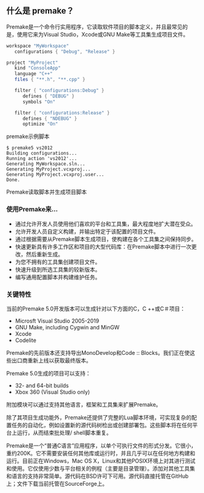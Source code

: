 ## 什么是 premake？

Premake是一个命令行实用程序，它读取软件项目的脚本定义，并且最常见的是，使用它来为Visual Studio，Xcode或GNU Make等工具集生成项目文件。

```lua
workspace "MyWorkspace"
   configurations { "Debug", "Release" }

project "MyProject"
   kind "ConsoleApp"
   language "C++"
   files { "**.h", "**.cpp" }

   filter { "configurations:Debug" }
      defines { "DEBUG" }
      symbols "On"

   filter { "configurations:Release" }
      defines { "NDEBUG" }
      optimize "On"
```

premake示例脚本

```shell
$ premake5 vs2012
Building configurations...
Running action 'vs2012'...
Generating MyWorkspace.sln...
Generating MyProject.vcxproj...
Generating MyProject.vcxproj.user...
Done.
```

Premake读取脚本并生成项目脚本

### 使用Premake来…

- 通过允许开发人员使用他们喜欢的平台和工具集，最大程度地扩大潜在受众。
- 允许开发人员自定义构建，并输出特定于该配置的项目文件。
- 通过根据需要从Premake脚本生成项目，使构建在各个工具集之间保持同步。
- 快速更新具有许多工作区和项目的大型代码库：在Premake脚本中进行一次更改，然后重新生成。
- 为您不拥有的工具集创建项目文件。
- 快速升级到所选工具集的较新版本。
- 编写通用配置脚本并构建维护任务。

### 关键特性

当前的Premake 5.0开发版本可以生成针对以下方面的C，C ++或C＃项目：

- Microsft Visual Studio 2005-2019
- GNU Make, including Cygwin and MinGW
- Xcode
- Codelite

Premake的先前版本还支持导出MonoDevelop和Code :: Blocks。我们正在使这些出口商重新上线以获取最终版本。

Premake 5.0生成的项目可以支持：

- 32- and 64-bit builds
- Xbox 360 (Visual Studio only)

附加模块可以通过支持其他语言，框架和工具集来扩展Premake。

除了其项目生成功能外，Premake还提供了完整的Lua脚本环境，可实现复杂的配置任务的自动化，例如设置新的源代码树检出或创建部署包。这些脚本将在任何平台上运行，从而结束批处理/ shell脚本重复。

Premake是一个“普通C语言”应用程序，以单个可执行文件的形式分发。它很小，重约200K。它不需要安装任何其他库或运行时，并且几乎可以在任何地方构建和运行。目前正在Windows，Mac OS X，Linux和其他POSIX环境上对其进行测试和使用。它仅使用少数与平台相关的例程（主要是目录管理）。添加对其他工具集和语言的支持非常简单。源代码在BSD许可下可用。源代码直接托管在GitHub上；文件下载当前托管在SourceForge上。



